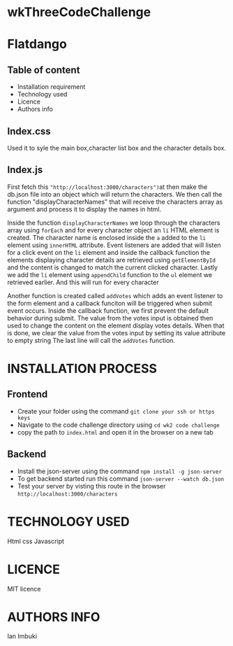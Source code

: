 # wkThreeCodeChallenge
# Flatdango

## Table of content
* Installation requirement
* Technology used
* Licence
* Authors info

## Index.css
Used it to syle the main box,character list box and the character details box.

## Index.js 
First fetch this `"http://localhost:3000/characters")`at then make the db.json file into an object which will return the characters. We then call the function "displayCharacterNames" that will receive the characters array as argument and process it to display the names in html.

Inside the function `displayCharacterNames` we loop through the characters array using `forEach` and for every character object an `li` HTML element is created. The character name is enclosed inside the `a` added to the `li` element using `innerHTML` attribute.
Event listeners are added that will listen for a click event on the `li` element and inside the callback function the elements displaying character details are retrieved using `getElementById` and the content is changed to match the current clicked character.
Lastly we add the `li` element using `appendChild` function to the `ul` element we retrieved earlier. And this will run for every character

Another function is created called `addVotes` which adds an event listener to the form element and a callback funciton will be triggered when submit event occurs.
Inside the callback function, we first prevent the default behavior during submit. The value from the votes input is obtained then used to change the content on the element display votes details. When that is done, we clear the value from the votes input by setting its value attribute to empty string
The last line will call the `addVotes` function.

# INSTALLATION PROCESS
## Frontend
* Create your folder using the command `git clone your ssh or https keys`
* Navigate to the code challenge directory using `cd wk2 code challenge`
* copy the path to `index.html` and open it in the browser on a new tab


## Backend
* Install the json-server using the command `npm install -g json-server`
* To get backend started run this command `json-server --watch db.json`
* Test your server by visting this route in the browser `http://localhost:3000/characters`

# TECHNOLOGY USED
Html
css
Javascript


# LICENCE
MIT licence

# AUTHORS INFO
Ian Imbuki